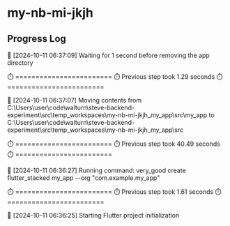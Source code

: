 # my-nb-mi-jkjh
## Progress Log
🔄 [2024-10-11 06:37:09] Waiting for 1 second before removing the app directory

⏱️ ========================
⏱️ Previous step took 1.29 seconds
⏱️ ========================

🔄 [2024-10-11 06:37:07] Moving contents from C:\Users\user\code\walturn\steve-backend-experiment\src\temp_workspaces\my-nb-mi-jkjh_my_app\src\my_app to C:\Users\user\code\walturn\steve-backend-experiment\src\temp_workspaces\my-nb-mi-jkjh_my_app\src

⏱️ ========================
⏱️ Previous step took 40.49 seconds
⏱️ ========================

🔄 [2024-10-11 06:36:27] Running command: very_good create flutter_stacked my_app --org "com.example.my_app"

⏱️ ========================
⏱️ Previous step took 1.61 seconds
⏱️ ========================

🔄 [2024-10-11 06:36:25] Starting Flutter project initialization
